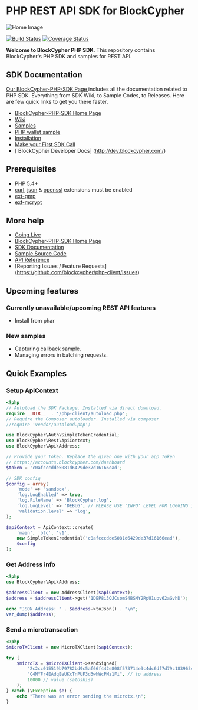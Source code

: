 # PHP REST API SDK for BlockCypher

![Home Image](https://raw.githubusercontent.com/wiki/blockcypher/php-client/images/homepage.jpg)

[![Build Status](https://travis-ci.org/blockcypher/php-client.svg)](https://travis-ci.org/blockcypher/php-client) 
[![Coverage Status](https://coveralls.io/repos/blockcypher/php-client/badge.svg?branch=master)](https://coveralls.io/r/blockcypher/php-client?branch=master)

__Welcome to BlockCypher PHP SDK__. This repository contains BlockCypher's PHP SDK and samples for REST API.

## SDK Documentation

[ Our BlockCypher-PHP-SDK Page ](http://blockcypher.github.io/php-client/) includes all the documentation related to PHP SDK. Everything from SDK Wiki, to Sample Codes, to Releases. Here are few quick links to get you there faster.

* [ BlockCypher-PHP-SDK Home Page ](http://blockcypher.github.io/php-client/)
* [ Wiki ](https://github.com/blockcypher/php-client/wiki)
* [ Samples ](http://blockcypher.github.io/php-client/sample/)
* [ PHP wallet sample](https://github.com/blockcypher/php-wallet-sample)
* [ Installation ](https://github.com/blockcypher/php-client/wiki/Installation)
* [ Make your First SDK Call](https://github.com/blockcypher/php-client/wiki/Making-First-Call)
* [ BlockCypher Developer Docs] (http://dev.blockcypher.com/)

## Prerequisites

   - PHP 5.4+
   - [curl](http://php.net/manual/en/book.curl.php), [json](http://php.net/manual/en/book.json.php) & [openssl](http://php.net/manual/en/book.openssl.php) extensions must be enabled
   - [ext-gmp](http://php.net/manual/en/book.gmp.php)
   - [ext-mcrypt](http://php.net/manual/es/book.mcrypt.php)

## More help
   * [Going Live](https://github.com/blockcypher/php-client/wiki/Going-Live)
   * [BlockCypher-PHP-SDK Home Page](http://blockcypher.github.io/php-client/)
   * [SDK Documentation](https://github.com/blockcypher/php-client/wiki)
   * [Sample Source Code](http://blockcypher.github.io/php-client/sample/)
   * [API Reference](http://dev.blockcypher.com/)
   * [Reporting Issues / Feature Requests] (https://github.com/blockcypher/php-client/issues)
   
## Upcoming features

### Currently unavailable/upcoming REST API features

   * Install from phar
   
### New samples

   - Capturing callback sample.
   - Managing errors in batching requests.
   
## Quick Examples

### Setup ApiContext

```php
<?php
// Autoload the SDK Package. Installed via direct download.
require __DIR__  . '/php-client/autoload.php';
// Require the Composer autoloader. Installed via composer
//require 'vendor/autoload.php';

use BlockCypher\Auth\SimpleTokenCredential;
use BlockCypher\Rest\ApiContext;
use BlockCypher\Api\Address;

// Provide your Token. Replace the given one with your app Token
// https://accounts.blockcypher.com/dashboard
$token = 'c0afcccdde5081d6429de37d16166ead';

// SDK config
$config = array(
    'mode' => 'sandbox',
    'log.LogEnabled' => true,
    'log.FileName' => 'BlockCypher.log',
    'log.LogLevel' => 'DEBUG', // PLEASE USE 'INFO' LEVEL FOR LOGGING IN LIVE ENVIRONMENTS
    'validation.level' => 'log',
);

$apiContext = ApiContext::create(
    'main', 'btc', 'v1',
    new SimpleTokenCredential('c0afcccdde5081d6429de37d16166ead'),
    $config
);
```

### Get Address info

```php
<?php
use BlockCypher\Api\Address;

$addressClient = new AddressClient($apiContext);
$address = $addressClient->get('1DEP8i3QJCsomS4BSMY2RpU1upv62aGvhD');

echo "JSON Address: " . $address->toJson() . "\n";
var_dump($address);
```   

### Send a microtransaction

```php
<?php
$microTXClient = new MicroTXClient($apiContext);

try {
    $microTX = $microTXClient->sendSigned(
        "2c2cc015519b79782bd9c5af66f442e808f573714e3c4dc6df7d79c183963cff", // private key
        "C4MYFr4EAdqEeUKxTnPUF3d3whWcPMz1Fi", // to address
        10000 // value (satoshis)
    );
} catch (\Exception $e) {
    echo "There was an error sending the microtx.\n";
}
```
